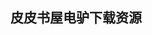 ## 皮皮书屋电驴下载资源 

[Photoshop CS4 Digital Classroom.pdf]: (ed2k://|file|Photoshop%20CS4%20Digital%20Classroom.pdf|30758126|a95b82dd25f77aa8736f7b36be00c85f|h=6exlnxb4nyjmt5xct7c3quvfnnd6jsic|/)

[C++ Primer 第三版中文版.zip]: (ed2k://|file|C%2B%2B%20Primer%20%E7%AC%AC%E4%B8%89%E7%89%88%E4%B8%AD%E6%96%87%E7%89%88.zip|33424594|9224c0f5d7b65c2f40477b48a470e958|h=kkmegf4y2zfe4jmqwbl44dcmdxofq4im|/)

[LightSwitch HTML Client Tutorial.pdf]: (ed2k://|file|LightSwitch%20HTML%20Client%20Tutorial.pdf|5147492|189aa23932a584dadc20ae841debe62c|h=gs3iito4wwxdxseqk4g46fv33dqkvugf|/)

[Deploying .NET Applications.pdf]: (ed2k://|file|Deploying%20.NET%20Applications.pdf|9318867|2ded42512f072ed2b07c11cd04e5df81|h=kzrh3isrj7ckbcmevnwtypgwlba2kcky|/)

[Linux Desktop Hacks.chm]: (ed2k://|file|Linux%20Desktop%20Hacks.chm|2592644|b2bada37fe1df71d8f5a96c106e56b51|h=zqpbkm4kjwl7k4cjbwvxrmnf7dnbwfyp|/)

[Code (EPUB).pdf]: (ed2k://|file|Code%20%28EPUB%29.pdf|8250110|d0fcdf2def8bae42dd4307ee064d624f|h=74q4z3ozmth5djnd5mfqye2n4dnzhsfi|/)

[ASP.NET 4.0 in Practice.pdf]: (ed2k://|file|ASP.NET%204.0%20in%20Practice.pdf|16232922|e1123813ab7c9ab4b81f32532189e7ab|h=z3xrhxbsem3otmsxid4nttyx7y3tvy6u|/)

[护士实用手术器械图谱.pdf]: (ed2k://|file|%E6%8A%A4%E5%A3%AB%E5%AE%9E%E7%94%A8%E6%89%8B%E6%9C%AF%E5%99%A8%E6%A2%B0%E5%9B%BE%E8%B0%B1.pdf|41377351|29803a6b84b031e778b99e5073f0d9d3|h=pjsffxl2psbl2gqfsw5e6fxmhzqlzyjb|/)

[Introducing Microsoft SQL Server 2014.pdf]: (ed2k://|file|Introducing%20Microsoft%20SQL%20Server%202014.pdf|8480343|6e43d1bd4d0c3ee2d893ae8be29c6ee2|h=h5vsbriyhakhisha7cvqzcixkbecdkpp|/)

[凌波微步.pdf]: (ed2k://|file|%E5%87%8C%E6%B3%A2%E5%BE%AE%E6%AD%A5.pdf|11943668|56b1cd777ad0a800962c8646c64e7b02|h=doxr3sfsse6gkbnfychqi7hyfh2crcvn|/)

[UNIX平台下C语言高级编程指南.pdf]: (ed2k://|file|UNIX%E5%B9%B3%E5%8F%B0%E4%B8%8BC%E8%AF%AD%E8%A8%80%E9%AB%98%E7%BA%A7%E7%BC%96%E7%A8%8B%E6%8C%87%E5%8D%97.pdf|11765622|a28be5c9334f567aed8048e971644714|h=eqz5genubf5d4diupmbakkksgotiwo2u|/)

[Easy Microsoft Office 2010.pdf]: (ed2k://|file|Easy%20Microsoft%20Office%202010.pdf|37779677|ec1eb08f8165fa8052d214b563085035|h=ycjluoglymhdsk4x5xpszggjzkjxcjx3|/)

[Programming Microsoft Windows with C#.pdf]: (ed2k://|file|Programming%20Microsoft%20Windows%20with%20C%23.pdf|9343755|391d32d660a6ef3779c2d5105ba59daf|h=5w2g2rveisa46pw6lgre5t4ctzcvsrlm|/)

[Plants for Life_ Medicinal Plant Conservation and Botanic Gardens.pdf]: (ed2k://|file|Plants%20for%20Life_%20Medicinal%20Plant%20Conservation%20and%20Botanic%20Gardens.pdf|2759309|4b51549fb93aca82b95873c40018186f|h=3mujssdqfq6dm67cc54schdy7gxedxyp|/)

[CCSP IPS Exam Certification Guide.chm]: (ed2k://|file|CCSP%20IPS%20Exam%20Certification%20Guide.chm|12927447|e7f523a2fab621f95e6c7c23232403cc|h=jc5lagu5xa4nj2lhszwhsl2mvmerc54r|/)

[The Data Journalism Handbook Part1.pdf]: (ed2k://|file|The%20Data%20Journalism%20Handbook%20Part1.pdf|32505308|d95682ec2d05a5f3f2dd59508a2561b2|h=6bftkhwup5qk5w6t4vbovo5rjkuskd7m|/)

[professional web design by smashing magazine.pdf]: (ed2k://|file|professional%20web%20design%20by%20smashing%20magazine.pdf|4502969|90ce7e79b8ec646289e5df0fbf56b59a|h=toqnkxaxmudo5jlnwpyl2n7izbazp3mn|/)

[Network Flow Analysis.pdf]: (ed2k://|file|Network%20Flow%20Analysis.pdf|2815191|91860d1437afe636af73a6cbff73b07a|h=vq5gdlfp5tl4xsv6j4q5pwl4yqzykuju|/)

[Analyzing Compositional Data with R.pdf]: (ed2k://|file|Analyzing%20Compositional%20Data%20with%20R.pdf|4478026|f82ebfd399717a53c4322d540d7f3449|h=pw5sknvqapeirx7yudg7brl4wwxwlz26|/)

[NET与设计模式.pdf]: (ed2k://|file|NET%E4%B8%8E%E8%AE%BE%E8%AE%A1%E6%A8%A1%E5%BC%8F.pdf|38624180|fdb41dab475e909ad43e46936570c3fb|h=5ocicuerahzarrlhvmwgcrrpvzhozwt5|/)

[Perl Cookbook, Second Edition.chm]: (ed2k://|file|Perl%20Cookbook%2C%20Second%20Edition.chm|1595411|c597133c7cf591b4c8ac53613b60f47b|h=fmvpnt23gm2v45re54gnwief4dpqhf76|/)

[Fix Your Own Computer For Seniors For Dummies.pdf]: (ed2k://|file|Fix%20Your%20Own%20Computer%20For%20Seniors%20For%20Dummies.pdf|19153253|1f7768e94f7f0ed3854f4cb1cb5be316|h=5m6i4ngwqc4qg5gj7nhlqwiulhmszcus|/)

[编程高手箴言.chm]: (ed2k://|file|%E7%BC%96%E7%A8%8B%E9%AB%98%E6%89%8B%E7%AE%B4%E8%A8%80.chm|516675|6cf24a469382a0871d3cafb9ece5a61e|h=kytv6r6hyb6yhwdlh6wawbuocriksp7x|/)

[Cloud Computing_ Principles, Systems and Applications.pdf]: (ed2k://|file|Cloud%20Computing_%20Principles%2C%20Systems%20and%20Applications.pdf|12347932|195d239343a0720be63055e34ccf6d92|h=epgfqvcgzrdlx2pitmcz7bhasu4ebemj|/)

[HTML & CSS_ The Good Parts.pdf]: (ed2k://|file|HTML%20%26%20CSS_%20The%20Good%20Parts.pdf|6256755|5680bb6c510e6b9ecac45aebf1fc577c|h=azeg2efs53s42s4loikmlw2yzywwy2xo|/)

[Learn Office 2011 for Mac OS X.pdf]: (ed2k://|file|Learn%20Office%202011%20for%20Mac%20OS%20X.pdf|34734136|9c0207ca80597069015181beca169f35|h=tui7qi6xpebqbh3z7ztervepfqx7aww3|/)

[莎士比亚全集(一).pdf]: (ed2k://|file|%E8%8E%8E%E5%A3%AB%E6%AF%94%E4%BA%9A%E5%85%A8%E9%9B%86%28%E4%B8%80%29.pdf|21787693|513689d49d4d7df79c11ef56a470a0f5|h=su5oqu5n5kmjogwzjqcpoplzbjz7xufm|/)

[Enterprise Mac Managed Preferences.pdf]: (ed2k://|file|Enterprise%20Mac%20Managed%20Preferences.pdf|6295956|e31aad93e3d4db86f5718449ef9dd88d|h=lxs7pcpg3jwfcyvgzfgpb4estlguchuw|/)

[Distributed Embedded Systems – Validation Strategies (Technische Informatik).pdf]: (ed2k://|file|Distributed%20Embedded%20Systems%20%E2%80%93%20Validation%20Strategies%20%28Technische%20Informatik%29.pdf|1987524|46b9b2f5e8602b8bb4121f292b142043|h=qbi6du2seh2xjgzcvh22xc6tjeo2bnfl|/)

[Sams Teach Yourself SQL in 24 Hours (4th Edition).pdf]: (ed2k://|file|Sams%20Teach%20Yourself%20SQL%20in%2024%20Hours%20%284th%20Edition%29.pdf|2280637|9f619982b561a0009d4c3bc58d0098cd|h=2pi4sjllff7ejms5kdazonkfhgtqmnja|/)

[Seven Web Frameworks in Seven Weeks (EPUB).pdf]: (ed2k://|file|Seven%20Web%20Frameworks%20in%20Seven%20Weeks%20%28EPUB%29.pdf|1995567|fe948b1c34de2bb2c2094015bf13e398|h=bel3zk4z7qbhrvjwxtlx25vfuiueisbq|/)

[Database System Concepts, Sixth Edition.pdf]: (ed2k://|file|Database%20System%20Concepts%2C%20Sixth%20Edition.pdf|17297558|40861ac7f2addc0fa249a7260ef335af|h=a37rh43r6xb2s4twu4qhpilbeosatx4j|/)

[Network Security Fundamentals.chm]: (ed2k://|file|Network%20Security%20Fundamentals.chm|19370935|dc0c7e7b585ce89ceb833ddb75ade59d|h=yhc3a6gy5c3uvey3fu6kxfky63orndmu|/)

[Mastering Microsoft Windows Server 2008 R2.pdf]: (ed2k://|file|Mastering%20Microsoft%20Windows%20Server%202008%20R2.pdf|25868654|57cd5d9c7abc765cdfa56391c8f14b4a|h=43bl5jb2uxgofdmkh4xfb67qxfj6fbuu|/)

[AdvancED ActionScript 3.0 Animation.pdf]: (ed2k://|file|AdvancED%20ActionScript%203.0%20Animation.pdf|4558221|a310318e8cb7f472e1ad09937754d429|h=6iegw2saf5vb4gjdtdd7gplng2nln5vp|/)

[Genetic Fuzzy Systems.pdf]: (ed2k://|file|Genetic%20Fuzzy%20Systems.pdf|6806726|eb7c60ffc3b02b977198f2a9436bdf79|h=p5ggs6a56n3fgfbhhb2y6jluzn35axly|/)

[Android 4_ New Features For Application Development.pdf]: (ed2k://|file|Android%204_%20New%20Features%20For%20Application%20Development.pdf|2095085|bc8a990eedb944f46a95428da59c3b07|h=6eoqjysngdu3h5lku72a6u3jv4dg6jcu|/)

[Transcending CSS.pdf]: (ed2k://|file|Transcending%20CSS.pdf|33399420|e7899540ab3a1c7897ef371701bb9daa|h=s46v4roztt72tlnyvpvy4pb3zjid4avq|/)

[PhotoShop Album for Dummies.pdf]: (ed2k://|file|PhotoShop%20Album%20for%20Dummies.pdf|9059711|60d76ab82257aed2ab7a8150237eb308|h=o7zom3x72oisysotuuj2tl4jiahr56au|/)

[Multicore Application Programming.pdf]: (ed2k://|file|Multicore%20Application%20Programming.pdf|3225329|43060d9d98af9bc2613d0920e9c694f2|h=iwqwt6ra3koet2q4wqrvss4fkfvjattf|/)

[Programming Google App Engine.pdf]: (ed2k://|file|Programming%20Google%20App%20Engine.pdf|3777511|9551dc2e04c800685de74f74e22c9f02|h=huo7g6yzzubqiy5ah6nmkh4e4upows4o|/)

[Model-Based Software Testing and Analysis with C#.pdf]: (ed2k://|file|Model-Based%20Software%20Testing%20and%20Analysis%20with%20C%23.pdf|3140197|b146f5fc343a88a810dbdb761f109e40|h=vjjkwkebnshhttyzk4mbgk5v2ro3hasi|/)

[Analysis Patterns_ Reusable Object Models.pdf]: (ed2k://|file|Analysis%20Patterns_%20Reusable%20Object%20Models.pdf|3290040|447b3e020f38427be9a77aeed245ce93|h=i7vqm7iqimavddmbycznelrgjpjcijpi|/)

[莎士比亚全集(六).pdf]: (ed2k://|file|%E8%8E%8E%E5%A3%AB%E6%AF%94%E4%BA%9A%E5%85%A8%E9%9B%86%28%E5%85%AD%29.pdf|18632779|7f95f483fb44d4bd255b75c5625cb496|h=brcmqqu7eodna57llo4c2mhj3kh7dpm6|/)

[Principles of Compilers.pdf]: (ed2k://|file|Principles%20of%20Compilers.pdf|6860373|b237297700062437c84e5e9a423a1152|h=nsmvrncqz4vepgepb4sf6iyhte5s73b4|/)

[Linkers and Loaders.pdf]: (ed2k://|file|Linkers%20and%20Loaders.pdf|3688074|1c4fe16ab8129b223e3c63e5342a1d4c|h=tm7zoisz7qz3fsohs6cg7g7vtt76wga2|/)

[黑客攻防编程解析.pdf]: (ed2k://|file|%E9%BB%91%E5%AE%A2%E6%94%BB%E9%98%B2%E7%BC%96%E7%A8%8B%E8%A7%A3%E6%9E%90.pdf|9634207|ce0160479355672521283153ebb381eb|h=gbmug65v3knd3emcmkzwbpumhlm6mmvg|/)

[Pro SQL Server 2008 Service Broker.pdf]: (ed2k://|file|Pro%20SQL%20Server%202008%20Service%20Broker.pdf|6815140|4ba65408da9264c5bf3defac123e4a52|h=zrcbybrf5r53zj5j2kqbeur5oa2dfjsb|/)

[CSS3 Visual QuickStart Guide.pdf]: (ed2k://|file|CSS3%20Visual%20QuickStart%20Guide.pdf|37976668|88e0f592dbfc4d14b0e091b9c675b321|h=eubaqj5qwkfnmfe465aimrps4vlrcu4s|/)

[莎士比亚全集(三).pdf]: (ed2k://|file|%E8%8E%8E%E5%A3%AB%E6%AF%94%E4%BA%9A%E5%85%A8%E9%9B%86%28%E4%B8%89%29.pdf|24998823|c02172387bdf0a7889703eb7336859bf|h=ippeheq7bg3tdk7gkiqsa3cc6wtn26yk|/)

[The New C Standard.pdf]: (ed2k://|file|The%20New%20C%20Standard.pdf|10568760|3a771d7d277dd86b155d27f086368201|h=yug7w5y4u72bbuloivb24k7u4zmgdvm5|/)

[高性能JavaScript.pdf]: (ed2k://|file|%E9%AB%98%E6%80%A7%E8%83%BDJavaScript.pdf|12846883|2c59870eb2b1acc60baf38074bdbd4f2|h=5bftify5wopyfoxxj7frnaiamoyjfnm7|/)

[MCTS Windows 7 Configuration Study Guide_ Exam 70-680.pdf]: (ed2k://|file|MCTS%20Windows%207%20Configuration%20Study%20Guide_%20Exam%2070-680.pdf|7678377|47b27a95198ce666791fdf622f84cf14|h=fgpxllxjgtpe7p33pbris7vjzskimzs7|/)

[《餐巾纸的背面》中文版.pdf]: (ed2k://|file|%E3%80%8A%E9%A4%90%E5%B7%BE%E7%BA%B8%E7%9A%84%E8%83%8C%E9%9D%A2%E3%80%8B%E4%B8%AD%E6%96%87%E7%89%88.pdf|38930855|e6fdffce1d7fa9d559831ed157888d4c|h=5a3k75gqmqy6qfcgkv5oqdee5yo5wvmv|/)

[Game Programming Gems 6.pdf]: (ed2k://|file|Game%20Programming%20Gems%206.pdf|32033461|9fd04e4c246992adcb10d8d636a99102|h=irjkmnmorgsojlgkwqykxvzfwvwroutm|/)

[The Business of Android Apps Development_ Making and Marketing Apps that Succeed.pdf]: (ed2k://|file|The%20Business%20of%20Android%20Apps%20Development_%20Making%20and%20Marketing%20Apps%20that%20Succeed.pdf|8330856|985dd1da3dd94d580462e83d33103f11|h=n7ilrgg6wwtuv6djcvxmsqtar2iizdcs|/)

[Embedded Linux Primer_ A Practical Real-World Approach, 2nd Edition.pdf]: (ed2k://|file|Embedded%20Linux%20Primer_%20A%20Practical%20Real-World%20Approach%2C%202nd%20Edition.pdf|10746709|bb5aa5e60d47dc0c1e1bfe81d373dfb4|h=lerbahi3o2hdjhabtymqgs43snvse6lt|/)

[UML Distilled.pdf]: (ed2k://|file|UML%20Distilled.pdf|1791898|24bb6d71670d45f4fd4539d3fb9f4797|h=5gvgn7ong3uxedb4u43arjn6deswyhtq|/)

[Cisco Networking Simplified (2nd Edition).pdf]: (ed2k://|file|Cisco%20Networking%20Simplified%20%282nd%20Edition%29.pdf|16775983|9b5681beafaebd46245a0ede41f90d61|h=qgzyuysoayedjkln7dyoeelcrdm4m64m|/)

[Professional IronPython.pdf]: (ed2k://|file|Professional%20IronPython.pdf|23282592|681a58aef283b3a8e9c850fcf1a0277b|h=cmfbwjbs2kepjb5oib5zokmodsyqpdis|/)

[Practical Object Oriented Design in Ruby.pdf]: (ed2k://|file|Practical%20Object%20Oriented%20Design%20in%20Ruby.pdf|1375030|eb00431aa3958b66d58f26cc1a482ed9|h=jujshwnsbtf4ytfdlk7qvttcrfvtqdnq|/)

[Illustrator CS4 Bible.pdf]: (ed2k://|file|Illustrator%20CS4%20Bible.pdf|29757409|ceae1c98014013dfa60eb4151a432dc8|h=vj7faertbciuhqcwyygsambavbr5nbsl|/)

[Dependency Injection with AngularJS.pdf]: (ed2k://|file|Dependency%20Injection%20with%20AngularJS.pdf|1707066|ada4cba1bf40022de47e3b325751da12|h=tqh4pogw4syh2unqiuiccnyrttbl5qul|/)

[HTML5 Mastery_ Semantics, Standards, and Styling.pdf]: (ed2k://|file|HTML5%20Mastery_%20Semantics%2C%20Standards%2C%20and%20Styling.pdf|6716225|7da8f27d9f773bf7267dfdec82371885|h=z5qvf3kzepg5xensvnwg5ehyjd2aej35|/)

[Beginning iOS Game Center and Game Kit For iPhone, iPad, and iPod touch.pdf]: (ed2k://|file|Beginning%20iOS%20Game%20Center%20and%20Game%20Kit%20For%20iPhone%2C%20iPad%2C%20and%20iPod%20touch.pdf|16332479|95be90b1cae076a7f19944b5445ebf92|h=643ceote23o7qqv4dj6dtwghv7lpd66u|/)

[JavaScript & jQuery_ The Missing Manual.pdf]: (ed2k://|file|JavaScript%20%26%20jQuery_%20The%20Missing%20Manual.pdf|16380453|78ba4004a33a50bfd5c8aa3394194572|h=wyqftd4fza2w5rn5wxmtjpnifaw5brdm|/)

[Essential ASP.NET 2.0.chm]: (ed2k://|file|Essential%20ASP.NET%202.0.chm|5241863|e11f0e6b54c834af9c21b517bcd9491a|h=4rojjp4l4r3pf6speaflyu5yvlskz56o|/)

[You Don’t Know JS.pdf]: (ed2k://|file|You%20Don%E2%80%99t%20Know%20JS.pdf|3108278|3a9336f33e70aa500fb588cd6511ece5|h=cf3qyzsz7tow7l6rl4a4jcsjibs73j4e|/)

[Pro jQuery Mobile.pdf]: (ed2k://|file|Pro%20jQuery%20Mobile.pdf|25944964|d24a858e52849c9d4c286b9cc4f5ca51|h=a6rzdc463okchkjklh46doqe64mmqtz4|/)

[计算机程序设计技巧(第一卷 基本算法) The Art of Computer Programming(Vol.1 Fundamental Algorithms).pdf]: (ed2k://|file|%E8%AE%A1%E7%AE%97%E6%9C%BA%E7%A8%8B%E5%BA%8F%E8%AE%BE%E8%AE%A1%E6%8A%80%E5%B7%A7%28%E7%AC%AC%E4%B8%80%E5%8D%B7%20%E5%9F%BA%E6%9C%AC%E7%AE%97%E6%B3%95%29%20The%20Art%20of%20Computer%20Programming%28Vol.1%20Fundamental%20Algorithms%29.pdf|15027803|6950f20197ccfd91b7a35a245d7e220a|h=b6secwanqwosfncpwsrskb5papt6hmh7|/)

[Microsoft ASP.NET 2.0 Step by Step.chm]: (ed2k://|file|Microsoft%20ASP.NET%202.0%20Step%20by%20Step.chm|6580072|d0da7eb9fa8cd4aa94febc512a6984f4|h=wlj5jcfri7nmst7ypxr4t3iatmfx5rht|/)

[ASP.NET Site Performance Secrets.pdf]: (ed2k://|file|ASP.NET%20Site%20Performance%20Secrets.pdf|9122071|3983d78be6994c3022b38c570ed87023|h=2h6m2diugimtnbzsviyfdahzuc7pzrgv|/)

[Essential Windows Communication Foundation (WCF)_ For .NET Framework 3.5.pdf]: (ed2k://|file|Essential%20Windows%20Communication%20Foundation%20%28WCF%29_%20For%20.NET%20Framework%203.5.pdf|8844816|f559c0eec9109bf7928cfd89991ba811|h=edbvmcf6xhhld7lwgigtqbrqs2gcpqj3|/)

[Enterprise Games.pdf]: (ed2k://|file|Enterprise%20Games.pdf|19498501|71e7a2d53dccd02b7bee66a9bdb64825|h=a7l6y4ere43ybblpu7cfiky2ylez46o5|/)

[Pro iOS Apps Performance Optimization.pdf]: (ed2k://|file|Pro%20iOS%20Apps%20Performance%20Optimization.pdf|21337576|734e28286c497b8df0ef9798bcbd0ec5|h=ainq452e7jhjrn4qv2r27m6ymeogs42s|/)

[Wicked Cool PHP_ Real-World Scripts That Solve Difficult Problems.chm]: (ed2k://|file|Wicked%20Cool%20PHP_%20Real-World%20Scripts%20That%20Solve%20Difficult%20Problems.chm|2000915|006720dc3904e87994bfafba7d1ed3c6|h=nhetxph2ef4f2u3fqhhnwnkp3c2rt6tf|/)

[Practical BGP.chm]: (ed2k://|file|Practical%20BGP.chm|7250156|a8c2fec0b843539b321e5fbf338ea86c|h=3ydile6t2i2rxe5gsur4bvihgjctupcr|/)

[Beginning jQuery.pdf]: (ed2k://|file|Beginning%20jQuery.pdf|3176177|1f84c0839916a81829f65b4d644c81a7|h=wfik24p56wt65kg3tf36ddtdoy5o4t3k|/)

[Data Structures and Algorithm Analysis in C++ (4th Edion).pdf]: (ed2k://|file|Data%20Structures%20and%20Algorithm%20Analysis%20in%20C%2B%2B%20%284th%20Edion%29.pdf|4412241|877230515aa49ca3cca01118392154a5|h=d77ll7s7g6ek65y743vgsa3tvz7igiwy|/)

[欺骗的艺术.pdf]: (ed2k://|file|%E6%AC%BA%E9%AA%97%E7%9A%84%E8%89%BA%E6%9C%AF.pdf|1084172|2f82838179d9b45e76ba375af1e17140|h=mdnc7wmmb4cg2tlil2k7fo3agtle44zn|/)


